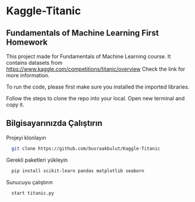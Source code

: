 

# Kaggle-Titanic
## Fundamentals of Machine Learning First Homework

This project made for Fundamentals of Machine Learning course. It contains datasets from https://www.kaggle.com/competitions/titanic/overview Check the link for more information.

To run the code,  please first make sure you installed the imported libraries.

Follow the steps to clone the repo into your local. Open new terminal and copy it.


## Bilgisayarınızda Çalıştırın

Projeyi klonlayın
```bash
  git clone https://github.com/busraakbulut/Kaggle-Titanic
```
Gerekli paketleri yükleyin
```bash
  pip install scikit-learn pandas matplotlib seaborn
```
Sunucuyu çalıştırın
```bash
  start titanic.py
```

  
